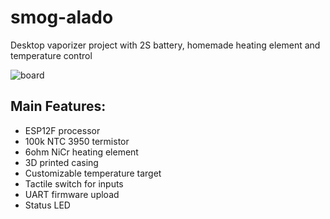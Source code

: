 # smog-alado
Desktop vaporizer project with 2S battery, homemade heating element and temperature control

![board](https://github.com/machadoleonardo94/smog-alado/assets/52208834/85342156-3d72-429e-84fb-716e176a9e57)


## Main Features:
* ESP12F processor
* 100k NTC 3950 termistor
* 6ohm NiCr heating element
* 3D printed casing
* Customizable temperature target
* Tactile switch for inputs
* UART firmware upload
* Status LED
